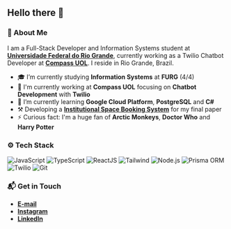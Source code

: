 ## Hello there 👋

### 🤔 About Me
I am a Full-Stack Developer and Information Systems student at **[Universidade Federal do Rio Grande](https://www.furg.br/en/)**, currently working as a Twilio Chatbot Developer at **[Compass UOL](https://compass.uol/en/home/)**. I reside in Rio Grande, Brazil.

* 🎓 I’m currently studying **Information Systems** at **FURG** (4/4)
* 🏢 I'm currently working at **Compass UOL** focusing on **Chatbot Development** with **Twilio**
* 🌱 I’m currently learning **Google Cloud Platform**, **PostgreSQL** and **C#**
* ⚒️ Developing a **[Institutional Space Booking System](https://github.com/samuelgomes0/wise-rooms)** for my final paper
* ⚡ Curious fact: I'm a huge fan of **Arctic Monkeys**, **Doctor Who** and **Harry Potter**

### ⚙️ Tech Stack
![JavaScript](https://img.shields.io/badge/-JavaScript-05122A?style=flat&logo=javascript)
![TypeScript](https://img.shields.io/badge/-TypeScript-05122A?style=flat&logo=typescript)
![ReactJS](https://img.shields.io/badge/-ReactJS-05122A?style=flat&logo=react)
![Tailwind](https://img.shields.io/badge/-Tailwind_CSS-05122A?style=flat&logo=tailwind-css)
![Node.js](https://img.shields.io/badge/-Node.js-05122A?style=flat&logo=node.js)
![Prisma ORM](https://img.shields.io/badge/-Prisma_ORM-05122A?style=flat&logo=prisma)
![Twilio](https://img.shields.io/badge/-Twilio-05122A?style=flat&logo=twilio)
![Git](https://img.shields.io/badge/-Git-05122A?style=flat&logo=git)

### 📬 Get in Touch
* **[E-mail](mailto:samuel_gomes26@hotmail.com)**
* **[Instagram](https://instagram.com/samuelgomes0)**
* **[LinkedIn](https://linkedin.com/in/samuelgomes0/)**
